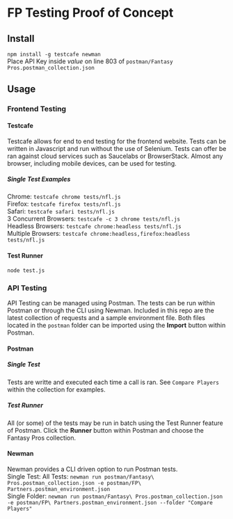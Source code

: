 # FP Testing Proof of Concept  
## Install
`npm install -g testcafe newman`  
Place API Key inside *value* on line 803 of `postman/Fantasy Pros.postman_collection.json`  
## Usage  
### Frontend Testing
#### Testcafe
Testcafe allows for end to end testing for the frontend website. Tests can be written in Javascript and run without the use of Selenium. Tests can offer be ran against cloud services such as Saucelabs or BrowserStack. Almost any browser, including mobile devices, can be used for testing.  
##### Single Test Examples  
Chrome: `testcafe chrome tests/nfl.js`  
Firefox: `testcafe firefox tests/nfl.js`  
Safari: `testcafe safari tests/nfl.js `  
3 Concurrent Browsers: `testcafe -c 3 chrome tests/nfl.js`  
Headless Browsers: `testcafe chrome:headless tests/nfl.js`    
Multiple Browsers:  `testcafe chrome:headless,firefox:headless tests/nfl.js`  
#### Test Runner  
`node test.js`  
### API Testing  
API Testing can be managed using Postman. The tests can be run within Postman or through the CLI using Newman.  Included in this repo are the latest collection of requests and a sample environment file. Both files located in the `postman` folder can be imported using the **Import** button within Postman.  
#### Postman
##### Single Test
Tests are writte and executed each time a call is ran. See `Compare Players` within the collection for examples.  
##### Test Runner
All (or some) of the tests may be run in batch using the Test Runner feature of Postman. Click the **Runner** button within Postman and choose the Fantasy Pros collection.  
#### Newman
Newman provides a CLI driven option to run Postman tests.  
Single Test: 
All Tests: `newman run postman/Fantasy\ Pros.postman_collection.json -e postman/FP\ Partners.postman_environment.json`  
Single Folder: `newman run postman/Fantasy\ Pros.postman_collection.json -e postman/FP\ Partners.postman_environment.json --folder "Compare Players"
`  
